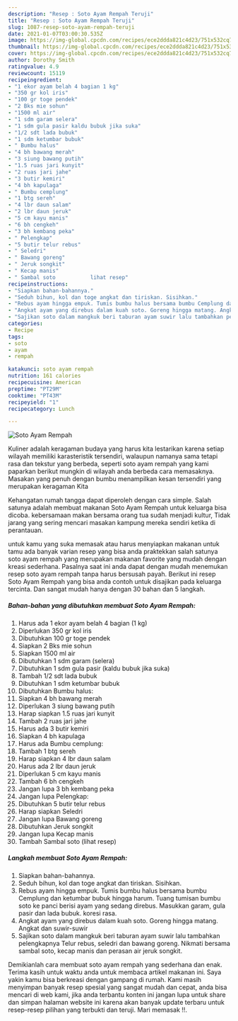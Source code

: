 ```yaml
---
description: "Resep : Soto Ayam Rempah Teruji"
title: "Resep : Soto Ayam Rempah Teruji"
slug: 1087-resep-soto-ayam-rempah-teruji
date: 2021-01-07T03:00:30.535Z
image: https://img-global.cpcdn.com/recipes/ece2ddda821c4d23/751x532cq70/soto-ayam-rempah-foto-resep-utama.jpg
thumbnail: https://img-global.cpcdn.com/recipes/ece2ddda821c4d23/751x532cq70/soto-ayam-rempah-foto-resep-utama.jpg
cover: https://img-global.cpcdn.com/recipes/ece2ddda821c4d23/751x532cq70/soto-ayam-rempah-foto-resep-utama.jpg
author: Dorothy Smith
ratingvalue: 4.9
reviewcount: 15119
recipeingredient:
- "1 ekor ayam belah 4 bagian 1 kg"
- "350 gr kol iris"
- "100 gr toge pendek"
- "2 Bks mie sohun"
- "1500 ml air"
- "1 sdm garam selera"
- "1 sdm gula pasir kaldu bubuk jika suka"
- "1/2 sdt lada bubuk"
- "1 sdm ketumbar bubuk"
- " Bumbu halus"
- "4 bh bawang merah"
- "3 siung bawang putih"
- "1.5 ruas jari kunyit"
- "2 ruas jari jahe"
- "3 butir kemiri"
- "4 bh kapulaga"
- " Bumbu cemplung"
- "1 btg sereh"
- "4 lbr daun salam"
- "2 lbr daun jeruk"
- "5 cm kayu manis"
- "6 bh cengkeh"
- "3 bh kembang peka"
- " Pelengkap"
- "5 butir telur rebus"
- " Seledri"
- " Bawang goreng"
- " Jeruk songkit"
- " Kecap manis"
- " Sambal soto           lihat resep"
recipeinstructions:
- "Siapkan bahan-bahannya."
- "Seduh bihun, kol dan toge angkat dan tiriskan. Sisihkan."
- "Rebus ayam hingga empuk. Tumis bumbu halus bersama bumbu Cemplung dan ketumbar bubuk hingga harum. Tuang tumisan bumbu soto ke panci berisi ayam yang sedang direbus. Masukkan garam, gula pasir dan lada bubuk. koresi rasa."
- "Angkat ayam yang direbus dalam kuah soto. Goreng hingga matang. Angkat dan suwir-suwir"
- "Sajikan soto dalam mangkuk beri taburan ayam suwir lalu tambahkan pelengkapnya Telur rebus, seledri dan bawang goreng. Nikmati bersama sambal soto, kecap manis dan perasan air jeruk songkit."
categories:
- Recipe
tags:
- soto
- ayam
- rempah

katakunci: soto ayam rempah 
nutrition: 161 calories
recipecuisine: American
preptime: "PT29M"
cooktime: "PT43M"
recipeyield: "1"
recipecategory: Lunch

---
```



![Soto Ayam Rempah](https://img-global.cpcdn.com/recipes/ece2ddda821c4d23/751x532cq70/soto-ayam-rempah-foto-resep-utama.jpg)

Kuliner adalah keragaman budaya yang harus kita lestarikan karena setiap wilayah memiliki karasteristik tersendiri, walaupun namanya sama tetapi rasa dan tekstur yang berbeda, seperti soto ayam rempah yang kami paparkan berikut mungkin di wilayah anda berbeda cara memasaknya. Masakan yang penuh dengan bumbu menampilkan kesan tersendiri yang merupakan keragaman Kita

Kehangatan rumah tangga dapat diperoleh dengan cara simple. Salah satunya adalah membuat makanan Soto Ayam Rempah untuk keluarga bisa dicoba. kebersamaan makan bersama orang tua sudah menjadi kultur, Tidak jarang yang sering mencari masakan kampung mereka sendiri ketika di perantauan.



untuk kamu yang suka memasak atau harus menyiapkan makanan untuk tamu ada banyak varian resep yang bisa anda praktekkan salah satunya soto ayam rempah yang merupakan makanan favorite yang mudah dengan kreasi sederhana. Pasalnya saat ini anda dapat dengan mudah menemukan resep soto ayam rempah tanpa harus bersusah payah.
Berikut ini resep Soto Ayam Rempah yang bisa anda contoh untuk disajikan pada keluarga tercinta. Dan sangat mudah hanya dengan 30 bahan dan 5 langkah.


<!--inarticleads1-->

##### Bahan-bahan yang dibutuhkan membuat Soto Ayam Rempah:

1. Harus ada 1 ekor ayam belah 4 bagian (1 kg)
1. Diperlukan 350 gr kol iris
1. Dibutuhkan 100 gr toge pendek
1. Siapkan 2 Bks mie sohun
1. Siapkan 1500 ml air
1. Dibutuhkan 1 sdm garam (selera)
1. Dibutuhkan 1 sdm gula pasir (kaldu bubuk jika suka)
1. Tambah 1/2 sdt lada bubuk
1. Dibutuhkan 1 sdm ketumbar bubuk
1. Dibutuhkan  Bumbu halus:
1. Siapkan 4 bh bawang merah
1. Diperlukan 3 siung bawang putih
1. Harap siapkan 1.5 ruas jari kunyit
1. Tambah 2 ruas jari jahe
1. Harus ada 3 butir kemiri
1. Siapkan 4 bh kapulaga
1. Harus ada  Bumbu cemplung:
1. Tambah 1 btg sereh
1. Harap siapkan 4 lbr daun salam
1. Harus ada 2 lbr daun jeruk
1. Diperlukan 5 cm kayu manis
1. Tambah 6 bh cengkeh
1. Jangan lupa 3 bh kembang peka
1. Jangan lupa  Pelengkap:
1. Dibutuhkan 5 butir telur rebus
1. Harap siapkan  Seledri
1. Jangan lupa  Bawang goreng
1. Dibutuhkan  Jeruk songkit
1. Jangan lupa  Kecap manis
1. Tambah  Sambal soto           (lihat resep)




<!--inarticleads2-->

##### Langkah membuat  Soto Ayam Rempah:

1. Siapkan bahan-bahannya.
1. Seduh bihun, kol dan toge angkat dan tiriskan. Sisihkan.
1. Rebus ayam hingga empuk. Tumis bumbu halus bersama bumbu Cemplung dan ketumbar bubuk hingga harum. Tuang tumisan bumbu soto ke panci berisi ayam yang sedang direbus. Masukkan garam, gula pasir dan lada bubuk. koresi rasa.
1. Angkat ayam yang direbus dalam kuah soto. Goreng hingga matang. Angkat dan suwir-suwir
1. Sajikan soto dalam mangkuk beri taburan ayam suwir lalu tambahkan pelengkapnya Telur rebus, seledri dan bawang goreng. Nikmati bersama sambal soto, kecap manis dan perasan air jeruk songkit.




Demikianlah cara membuat soto ayam rempah yang sederhana dan enak. Terima kasih untuk waktu anda untuk membaca artikel makanan ini. Saya yakin kamu bisa berkreasi dengan gampang di rumah. Kami masih menyimpan banyak resep spesial yang sangat mudah dan cepat, anda bisa mencari di web kami, jika anda terbantu konten ini jangan lupa untuk share dan simpan halaman website ini karena akan banyak update terbaru untuk resep-resep pilihan yang terbukti dan teruji. Mari memasak !!. 
